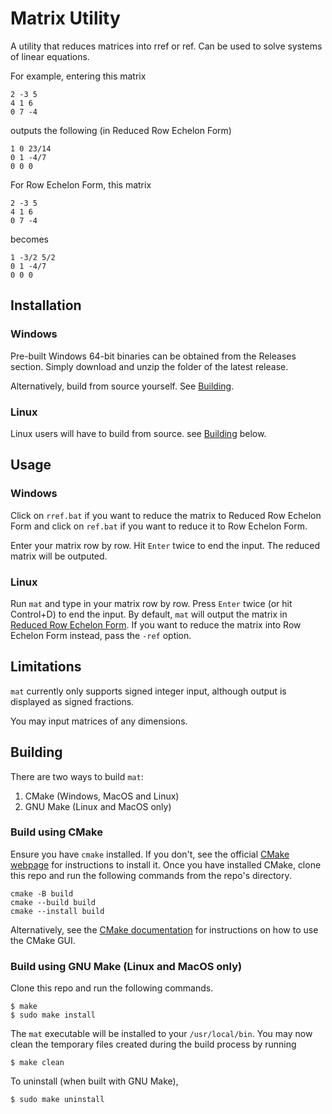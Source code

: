 # Matrix Utility

A utility that reduces matrices into rref or ref. Can be used to solve systems of linear equations.

For example, entering this matrix

```
2 -3 5
4 1 6
0 7 -4
```

outputs the following (in Reduced Row Echelon Form)

```
1 0 23/14
0 1 -4/7
0 0 0
```

For Row Echelon Form, this matrix

```
2 -3 5
4 1 6
0 7 -4
```

becomes

```
1 -3/2 5/2
0 1 -4/7
0 0 0
```

## Installation

### Windows

Pre-built Windows 64-bit binaries can be obtained from the Releases section. Simply download and unzip the folder of the latest release.

Alternatively, build from source yourself. See [Building](#Building).

### Linux

Linux users will have to build from source. see [Building](#Building) below.

## Usage

### Windows

Click on `rref.bat` if you want to reduce the matrix to Reduced Row Echelon Form and click on `ref.bat` if you want to reduce it to Row Echelon Form.

Enter your matrix row by row. Hit `Enter` twice to end the input. The reduced matrix will be outputed.

### Linux

Run `mat` and type in your matrix row by row. Press `Enter` twice (or hit Control+D) to end the input. By default, `mat` will output the matrix in [Reduced Row Echelon Form](https://en.wikipedia.org/wiki/Row_echelon_form). If you want to reduce the matrix into Row Echelon Form instead, pass the `-ref` option.

## Limitations

`mat` currently only supports signed integer input, although output is displayed as signed fractions.

You may input matrices of any dimensions.

## Building

There are two ways to build `mat`:

1. CMake (Windows, MacOS and Linux)
2. GNU Make (Linux and MacOS only)

### Build using CMake

Ensure you have `cmake` installed. If you don't, see the official [CMake webpage](https://cmake.org/runningcmake/) for instructions to install it. Once you have installed CMake, clone this repo and run the following commands from the repo's directory.

```
cmake -B build
cmake --build build
cmake --install build
```

Alternatively, see the [CMake documentation](https://cmake.org/runningcmake/) for instructions on how to use the CMake GUI.

### Build using GNU Make (Linux and MacOS only)

Clone this repo and run the following commands.

```
$ make
$ sudo make install
```

The `mat` executable will be installed to your `/usr/local/bin`. You may now clean the temporary files created during the build process by running

```
$ make clean
```

To uninstall (when built with GNU Make),

```
$ sudo make uninstall
```
